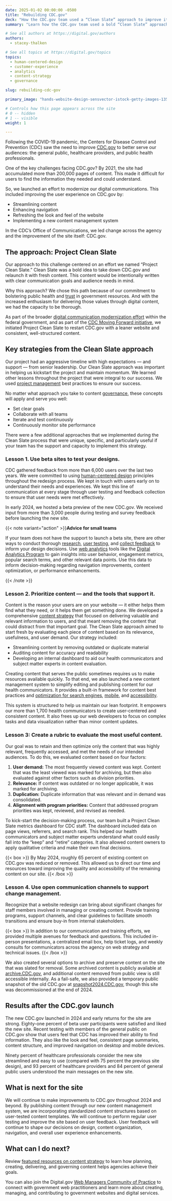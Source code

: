 ```yaml
---
date: 2025-01-02 00:00:00 -0500
title: "Rebuilding CDC.gov"
deck: "How the CDC.gov team used a “Clean Slate” approach to improve its content and meet the needs of the public"
summary: "Learn how the CDC.gov team used a bold “Clean Slate” approach to reimagine the site and meet real user needs."

# See all authors at https://digital.gov/authors
authors:
  - stacey-thalken

# See all topics at https://digital.gov/topics
topics:
  - human-centered-design
  - customer-experience
  - analytics
  - content-strategy
  - governance

slug: rebuilding-cdc-gov

primary_image: "hands-website-design-sensvector-istock-getty-images-1356139194"

# Controls how this page appears across the site
# 0 -- hidden
# 1 -- visible
weight: 1

---
```


Following the COVID-19 pandemic, the Centers for Disease Control and Prevention (CDC) saw the need to improve [CDC.gov](http://CDC.gov) to better serve our audiences: the general public, healthcare providers, and public health professionals. 

One of the key challenges facing CDC.gov? By 2021, the site had accumulated more than 200,000 pages of content. This made it difficult for users to find the information they needed and could understand.

So, we launched an effort to modernize our digital communications. This included improving the user experience on CDC.gov by:

- Streamlining content
- Enhancing navigation
- Refreshing the look and feel of the website
- Implementing a new content management system

In the CDC’s Office of Communications, we led change across the agency and the improvement of the site itself: CDC.gov. 

## The approach: Project Clean Slate

Our approach to this challenge centered on an effort we named “Project Clean Slate.” Clean Slate was a bold idea to take down CDC.gov and relaunch it with fresh content. This content would be intentionally written with clear communication goals and audience needs in mind. 

Why this approach? We chose this path because of our commitment to bolstering public health and [trust](https://digital.gov/topics/trust/) in government resources. And with the increased enthusiasm for delivering those values through digital content, we had the capacity to be thorough. 

As part of the broader [digital communication modernization effort](https://digital.gov/resources/delivering-digital-first-public-experience/) within the federal government, and as part of the [CDC Moving Forward initiative](https://www.cdc.gov/about/cdc-moving-forward.html), we initiated Project Clean Slate to restart CDC.gov with a leaner website and consistent, well-structured content.

## Key strategies from the Clean Slate approach

Our project had an aggressive timeline with high expectations — and support — from senior leadership. Our Clean Slate approach was important in helping us kickstart the project and maintain momentum. We learned other lessons throughout the project that were integral to our success. We used [project management](https://digital.gov/topics/product-and-project-management/) best practices to ensure our success. 

No matter what approach you take to content [governance](https://digital.gov/topics/governance/), these concepts will apply and serve you well: 

- Set clear goals
- Collaborate with all teams
- Iterate and test continuously
- Continuously monitor site performance 

There were a few additional approaches that we implemented during the Clean Slate process that were unique, specific, and particularly useful if your team has the support and capacity to implement this strategy. 

### Lesson 1. Use beta sites to test your designs. 

CDC gathered feedback from more than 6,000 users over the last two years. We were committed to using [human-centered design](https://digital.gov/topics/human-centered-design/) principles throughout the redesign process. We kept in touch with users early on to understand their needs and experiences. We kept this line of communication at every stage through user testing and feedback collection to ensure that user needs were met effectively. 

In early 2024, we hosted a beta preview of the new CDC.gov. We received input from more than 3,000 people during testing and survey feedback before launching the new site. 

{{< note variant="action" >}}**Advice for small teams**

If your team does not have the support to launch a beta site, there are other ways to conduct thorough [research](https://digital.gov/topics/research/), [user testing](https://www.dhs.gov/cx/resources/guides-kits/dhs-usability-testing-kit), and [collect feedback](https://digital.gov/resources/an-introduction-to-customer-experience/) to inform your design decisions. Use [web analytics](https://digital.gov/resources/an-introduction-to-analytics/) tools like the [Digital Analytics Program](https://digital.gov/guides/dap/) to gain insights into user behavior, engagement metrics, popular search terms, and other relevant data points. Use this data to inform decision-making regarding navigation improvements, content optimization, or performance enhancements.

{{< /note >}}

### Lesson 2. Prioritize content — and the tools that support it.

Content is the reason your users are on your website — it either helps them find what they need, or it helps them get something done. We developed a comprehensive [content strategy](https://digital.gov/resources/an-introduction-to-content/) that focused on delivering valuable and relevant information to users, and that meant removing the content that could distract from that important goal. The Clean Slate approach aimed to start fresh by evaluating each piece of content based on its relevance, usefulness, and user demand. Our strategy included:

- Streamlining content by removing outdated or duplicate material 
- Auditing content for accuracy and readability
- Developing an internal dashboard to aid our health communicators and subject matter experts in content evaluation.

Creating content that serves the public sometimes requires us to make resources available quickly. To that end, we also launched a new content management system to simplify editing and publishing content for our health communicators. It provides a built-in framework for content best practices and [optimization for search engines](https://digital.gov/topics/search-engine-optimization/), [mobile](https://digital.gov/topics/mobile/), and [accessibility](https://digital.gov/topics/accessibility/). 

This system is structured to help us maintain our lean footprint. It empowers our more than 1,700 health communicators to create user-centered and consistent content. It also frees up our web developers to focus on complex tasks and data visualization rather than minor content updates. 

### Lesson 3: Create a rubric to evaluate the most useful content.

Our goal was to retain and then optimize only the content that was highly relevant, frequently accessed, and met the needs of our intended audiences. To do this, we evaluated content based on four factors:

1. **User demand:** The most frequently viewed content was kept. Content that was the least viewed was marked for archiving, but then also evaluated against other factors such as division priorities.
2. **Relevance:** If content was outdated or no longer applicable, it was marked for archiving.
3. **Duplication:** Duplicate information that was relevant and in demand was consolidated.
4. **Alignment with program priorities:** Content that addressed program priorities was kept, reviewed, and revised as needed.

To kick-start the decision-making process, our team built a Project Clean Slate metrics dashboard for CDC staff. The dashboard included data on page views, referrers, and search rank. This helped our health communicators and subject matter experts understand what could easily fall into the “keep” and “retire” categories. It also allowed content owners to apply qualitative criteria and make their own final decisions. 

{{< box >}} By May 2024, roughly 65 percent of existing content on CDC.gov was reduced or removed. This allowed us to direct our time and resources toward improving the quality and accessibility of the remaining content on our site. {{< /box >}}

### Lesson 4. Use open communication channels to support change management.

Recognize that a website redesign can bring about significant changes for staff members involved in managing or creating content. Provide training programs, support channels, and clear guidelines to facilitate smooth transitions and ensure buy-in from internal stakeholders.

{{< box >}} In addition to our communication and training efforts, we provided multiple avenues for feedback and questions. This included in-person presentations, a centralized email box, help ticket logs, and weekly consults for communicators across the agency on web strategy and technical issues. {{< /box >}}

We also created several options to archive and preserve content on the site that was slated for removal. Some archived content is publicly available at [archive.CDC.gov](https://archive.CDC.gov), and additional content removed from public view is still accessible internally. As a fail-safe, we also provided a temporary public snapshot of the old CDC.gov at [snapshot2024.CDC.gov](https://web.archive.org/web/20240515235738/https://snapshot2024.cdc.gov/), though this site was decommissioned at the end of 2024. 

## Results after the CDC.gov launch

The new CDC.gov launched in 2024 and early returns for the site are strong. Eighty-one percent of beta user participants were satisfied and liked the new site. Recent testing with members of the general public on CDC.gov show that users feel that CDC has improved their ability to find information. They also like the look and feel, consistent page summaries, content structure, and improved navigation on desktop and mobile devices. 

Ninety percent of healthcare professionals consider the new site streamlined and easy to use (compared with 75 percent the previous site design), and 93 percent of healthcare providers and 84 percent of general public users understood the main messages on the new site.

## What is next for the site

We will continue to make improvements to CDC.gov throughout 2024 and beyond. By publishing content through our new content management system, we are incorporating standardized content structures based on user-tested content templates. We will continue to perform regular user testing and improve the site based on user feedback. User feedback will continue to shape our decisions on design, content organization, navigation, and overall user experience enhancements. 

## What can I do next?

Review [featured resources on content strategy](https://digital.gov/topics/content-strategy/) to learn how planning, creating, delivering, and governing content helps agencies achieve their goals.

You can also join the Digital.gov [Web Managers Community of Practice](https://digital.gov/communities/web-content-managers/) to connect with government web practitioners and learn more about creating, managing, and contributing to government websites and digital services.
